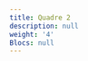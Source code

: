 ```yaml
---
title: Quadre 2
description: null
weight: '4'
Blocs: null
---
```

<script type='text/javascript' src='https://dub01.online.tableau.com/javascripts/api/viz_v1.js'></script><div class='tableauPlaceholder' style='width: 1004px; height: 862px;'><object class='tableauViz' width='1004' height='862' style='display:none;'><param name='host_url' value='https%3A%2F%2Fdub01.online.tableau.com%2F' /> <param name='site_root' value='&#47;t&#47;uocbi' /><param name='name' value='QuadreComandamentGerenciav1PRO&#47;Resumgrfic' /><param name='tabs' value='yes' /><param name='toolbar' value='yes' /><param name='showAppBanner' value='false' /><param name='showShareOptions' value='true' /></object></div>
